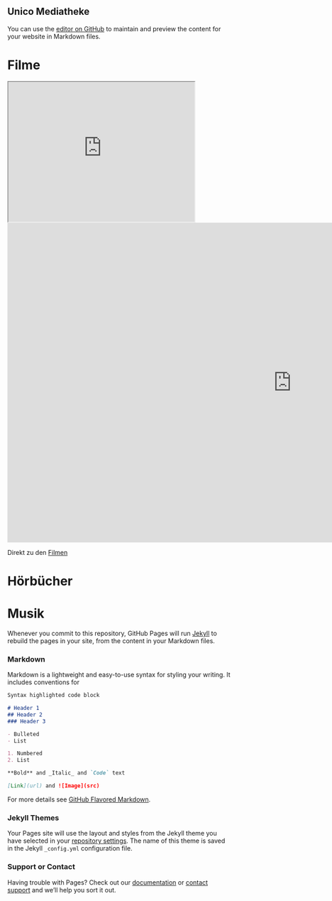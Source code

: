 ## Unico Mediatheke

You can use the [editor on GitHub](https://github.com/unico-schule/mediatheke/edit/main/docs/index.md) to maintain and preview the content for your website in Markdown files.



# Filme

<iframe width="420" height="315"
src="https://www.youtube.com/embed/tgbNymZ7vqY">
</iframe> 

<iframe width="1280" height="720" src="https://www.youtube.com/embed/l3t8Yb8Cebo" frameborder="0" allow="accelerometer; autoplay; clipboard-write; encrypted-media; gyroscope; picture-in-picture" allowfullscreen></iframe>

Direkt zu den [Filmen](filme.md) 

# Hörbücher

# Musik

Whenever you commit to this repository, GitHub Pages will run [Jekyll](https://jekyllrb.com/) to rebuild the pages in your site, from the content in your Markdown files.

### Markdown

Markdown is a lightweight and easy-to-use syntax for styling your writing. It includes conventions for

```markdown
Syntax highlighted code block

# Header 1
## Header 2
### Header 3

- Bulleted
- List

1. Numbered
2. List

**Bold** and _Italic_ and `Code` text

[Link](url) and ![Image](src)
```

For more details see [GitHub Flavored Markdown](https://guides.github.com/features/mastering-markdown/).

### Jekyll Themes

Your Pages site will use the layout and styles from the Jekyll theme you have selected in your [repository settings](https://github.com/unico-schule/mediatheke/settings). The name of this theme is saved in the Jekyll `_config.yml` configuration file.

### Support or Contact

Having trouble with Pages? Check out our [documentation](https://docs.github.com/categories/github-pages-basics/) or [contact support](https://support.github.com/contact) and we’ll help you sort it out.
